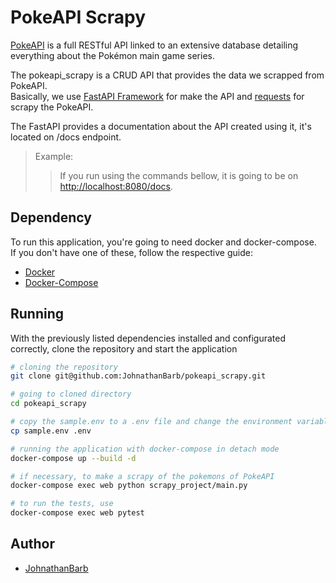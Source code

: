 # PokeAPI Scrapy

[PokeAPI](https://pokeapi.co/docs/v2) is a full RESTful API linked to an extensive database detailing everything about the Pokémon main game series.

The pokeapi_scrapy is a CRUD API that provides the data we scrapped from PokeAPI.  
Basically, we use [FastAPI Framework](https://github.com/tiangolo/fastapi) for make the API and [requests](https://github.com/psf/requests) for scrapy the PokeAPI.

The FastAPI provides a documentation about the API created using it, it's located on /docs endpoint.  
> Example:
>> If you run using the commands bellow, it is going to be on <http://localhost:8080/docs>.

## Dependency

To run this application, you're going to need docker and docker-compose.  
If you don't have one of these, follow the respective guide:

- [Docker](https://docs.docker.com/get-docker/)
- [Docker-Compose](https://docs.docker.com/compose/install/)

## Running

With the previously listed dependencies installed and configurated correctly, clone the repository and start the application

```bash
# cloning the repository
git clone git@github.com:JohnathanBarb/pokeapi_scrapy.git

# going to cloned directory
cd pokeapi_scrapy

# copy the sample.env to a .env file and change the environment variables
cp sample.env .env

# running the application with docker-compose in detach mode
docker-compose up --build -d

# if necessary, to make a scrapy of the pokemons of PokeAPI
docker-compose exec web python scrapy_project/main.py

# to run the tests, use
docker-compose exec web pytest
```

## Author

- [JohnathanBarb](https://linkedin.com/in/johnathan-barbosa/)
